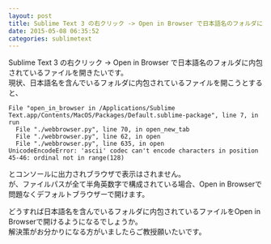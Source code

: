 ```yaml
---
layout: post
title: Sublime Text 3 の右クリック -> Open in Browser で日本語名のフォルダに内包されているファイルを開きたい
date: 2015-05-08 06:35:52
categories: sublimetext
---
```

<p>Sublime Text 3 の右クリック -> Open in Browser で日本語名のフォルダに内包されているファイルを開きたいです。<br>
現状、日本語名を含んでいるフォルダに内包されているファイルを開こうとすると、</p>

<pre><code>File "open_in_browser in /Applications/Sublime Text.app/Contents/MacOS/Packages/Default.sublime-package", line 7, in run
  File "./webbrowser.py", line 70, in open_new_tab
  File "./webbrowser.py", line 62, in open
  File "./webbrowser.py", line 635, in open
UnicodeEncodeError: 'ascii' codec can't encode characters in position 45-46: ordinal not in range(128)
</code></pre>

<p>とコンソールに出力されブラウザで表示はされません。<br>
が、ファイルパスが全て半角英数字で構成されている場合、Open in Browserで問題なくデフォルトブラウザーで開けます。</p>

<p>どうすれば日本語名を含んでいるフォルダに内包されているファイルをOpen in Browserで開けるようになるでしょうか。<br>
解決策がお分かりになる方がいましたらご教授願いたいです。</p>
